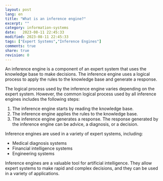 ```yaml
--- 
layout: post
lang: en
title: "What is an inference engine?"
excerpt: ""
category: information-systems
date:   2023-08-11 22:45:33
modified: 2023-08-11 22:45:33
tags: ["Expert Systems","Inference Engines"]
comments: true
share: true
revision: 0
---
```




An inference engine is a component of an expert system that uses the knowledge base to make decisions. The inference engine uses a logical process to apply the rules to the knowledge base and generate a response.

The logical process used by the inference engine varies depending on the expert system. However, the common logical process used by all inference engines includes the following steps:

1. The inference engine starts by reading the knowledge base.
2. The inference engine applies the rules to the knowledge base.
3. The inference engine generates a response.
The response generated by the inference engine can be advice, a diagnosis, or a decision.

Inference engines are used in a variety of expert systems, including:

* Medical diagnosis systems
* Financial intelligence systems
* Engineering systems

Inference engines are a valuable tool for artificial intelligence. They allow expert  systems to make rapid and complex decisions, and they can be used in a variety of applications.

